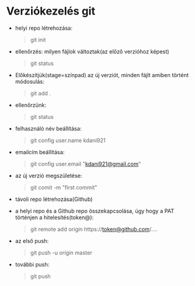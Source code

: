 # Verziókezelés git

- helyi repo létrehozása:
    
    > git init 
    
- ellenőrzés: milyen fájlok változtak(az előző verzióhoz képest)
    >git status
- Előkészítjük(stage=színpad) az új verziót, minden fájlt amiben történt módosulás:
    >git add .
- ellenőrzünk:
    > git status
- felhasználó név beállítása:
    >git config user.name kdani921
- emailcím beállítása:
    > git config user.email "kdani921@gmail.com"
- az új verzió megszületése:
    > git comit -m "first commit"


- távoli repo létrehozása(Github)
- a helyi repo és a Github repo összekapcsolása, úgy hogy a PAT történjen a hitelesítés(token@):
    > git remote add origin https://token@github.com/....
- az első push:
    > git push -u origin master
- további push:
    > git push